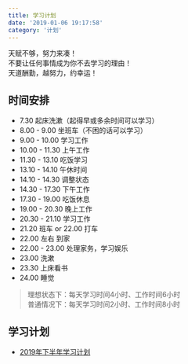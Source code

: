 ```yaml
---
title: 学习计划
date: '2019-01-06 19:17:58'
category: '计划'
---
```


天赋不够，努力来凑！  
不要让任何事情成为你不去学习的理由！  
天道酬勤，越努力，约幸运！  

<!-- more -->

## 时间安排

- 7.30 起床洗漱（起得早或多余时间可以学习）
- 8.00 - 9.00 坐班车（不困的话可以学习）
- 9.00 - 10.00 学习工作
- 10.00 - 11.30 上午工作
- 11.30 - 13.10 吃饭学习
- 13.10 - 14.10 午休时间
- 14.10 - 14.30 调整状态
- 14.30 - 17.30 下午工作
- 17.30 - 19.00 吃饭休息
- 19.00 - 20.30 晚上工作
- 20.30 - 21.10 学习工作
- 21.20 班车 or 22.00 打车
- 22.00 左右 到家
- 22.00 - 23.00 处理家务，学习娱乐
- 23.00 洗漱
- 23.30 上床看书
- 24.00 睡觉

> 理想状态下：每天学习时间4小时、工作时间6小时  
> 普通情况下：每天学习时间2小时、工作时间8小时  

## 学习计划

- [2019年下半年学习计划](./2019-down)